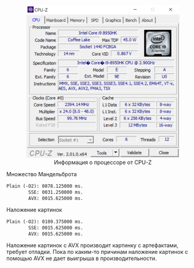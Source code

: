 <p align="center"><img src="cpu-z.png" alt="CPU-Z processor info" width="400" style="margin: 0 auto;"/><br/>Информация о процессоре от CPU-Z</p>

Множество Мандельброта
```
Plain (-O2): 0078.125000 ms.
        SSE: 0031.250000 ms.
        AVX: 0015.625000 ms.
```

Наложение картинок
```
Plain (-O2): 0109.375000 ms.
        SSE: 0015.625000 ms.
        AVX: 0015.625000 ms.
```

Наложение картинок с AVX производит картинку с артефактами, требует отладки. Пока по каким-то причинам наложение картинок с помощью AVX не дает выигрыша в производительности.